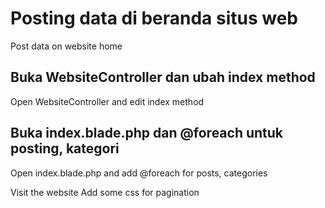 # Posting data di beranda situs web
Post data on website home

## Buka WebsiteController dan ubah index method
Open WebsiteController and edit index method

## Buka index.blade.php dan @foreach untuk posting, kategori
Open index.blade.php and add @foreach for posts, categories

Visit the website
Add some css for pagination
